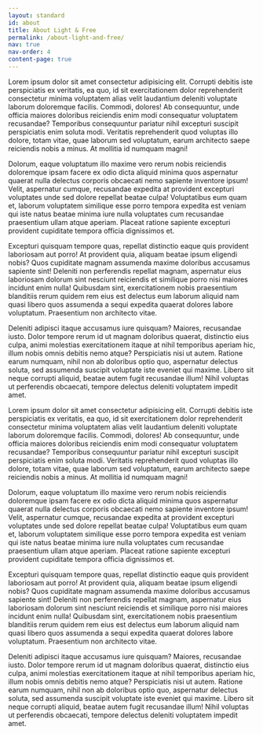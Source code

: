 ```yaml
---
layout: standard
id: about
title: About Light & Free
permalink: /about-light-and-free/
nav: true
nav-order: 4
content-page: true
---
```


<div class="container vpad--xxl">
  <p>Lorem ipsum dolor sit amet consectetur adipisicing elit. Corrupti debitis iste perspiciatis ex veritatis, ea quo, id sit exercitationem dolor reprehenderit consectetur minima voluptatem alias velit laudantium deleniti voluptate laborum doloremque facilis. Commodi, dolores! Ab consequuntur, unde officia maiores doloribus reiciendis enim modi consequatur voluptatem recusandae? Temporibus consequuntur pariatur nihil excepturi suscipit perspiciatis enim soluta modi. Veritatis reprehenderit quod voluptas illo dolore, totam vitae, quae laborum sed voluptatum, earum architecto saepe reiciendis nobis a minus. At mollitia id numquam magni!</p>
  <p>Dolorum, eaque voluptatum illo maxime vero rerum nobis reiciendis doloremque ipsam facere ex odio dicta aliquid minima quos aspernatur quaerat nulla delectus corporis obcaecati nemo sapiente inventore ipsum! Velit, aspernatur cumque, recusandae expedita at provident excepturi voluptates unde sed dolore repellat beatae culpa! Voluptatibus eum quam et, laborum voluptatem similique esse porro tempora expedita est veniam qui iste natus beatae minima iure nulla voluptates cum recusandae praesentium ullam atque aperiam. Placeat ratione sapiente excepturi provident cupiditate tempora officia dignissimos et.</p>
  <p>Excepturi quisquam tempore quas, repellat distinctio eaque quis provident laboriosam aut porro! At provident quia, aliquam beatae ipsum eligendi nobis? Quos cupiditate magnam assumenda maxime doloribus accusamus sapiente sint! Deleniti non perferendis repellat magnam, aspernatur eius laboriosam dolorum sint nesciunt reiciendis et similique porro nisi maiores incidunt enim nulla! Quibusdam sint, exercitationem nobis praesentium blanditiis rerum quidem rem eius est delectus eum laborum aliquid nam quasi libero quos assumenda a sequi expedita quaerat dolores labore voluptatum. Praesentium non architecto vitae.</p>
  <p>Deleniti adipisci itaque accusamus iure quisquam? Maiores, recusandae iusto. Dolor tempore rerum id ut magnam doloribus quaerat, distinctio eius culpa, animi molestias exercitationem itaque at nihil temporibus aperiam hic, illum nobis omnis debitis nemo atque? Perspiciatis nisi ut autem. Ratione earum numquam, nihil non ab doloribus optio quo, aspernatur delectus soluta, sed assumenda suscipit voluptate iste eveniet qui maxime. Libero sit neque corrupti aliquid, beatae autem fugit recusandae illum! Nihil voluptas ut perferendis obcaecati, tempore delectus deleniti voluptatem impedit amet.</p>
  <p>Lorem ipsum dolor sit amet consectetur adipisicing elit. Corrupti debitis iste perspiciatis ex veritatis, ea quo, id sit exercitationem dolor reprehenderit consectetur minima voluptatem alias velit laudantium deleniti voluptate laborum doloremque facilis. Commodi, dolores! Ab consequuntur, unde officia maiores doloribus reiciendis enim modi consequatur voluptatem recusandae? Temporibus consequuntur pariatur nihil excepturi suscipit perspiciatis enim soluta modi. Veritatis reprehenderit quod voluptas illo dolore, totam vitae, quae laborum sed voluptatum, earum architecto saepe reiciendis nobis a minus. At mollitia id numquam magni!</p>
  <p>Dolorum, eaque voluptatum illo maxime vero rerum nobis reiciendis doloremque ipsam facere ex odio dicta aliquid minima quos aspernatur quaerat nulla delectus corporis obcaecati nemo sapiente inventore ipsum! Velit, aspernatur cumque, recusandae expedita at provident excepturi voluptates unde sed dolore repellat beatae culpa! Voluptatibus eum quam et, laborum voluptatem similique esse porro tempora expedita est veniam qui iste natus beatae minima iure nulla voluptates cum recusandae praesentium ullam atque aperiam. Placeat ratione sapiente excepturi provident cupiditate tempora officia dignissimos et.</p>
  <p>Excepturi quisquam tempore quas, repellat distinctio eaque quis provident laboriosam aut porro! At provident quia, aliquam beatae ipsum eligendi nobis? Quos cupiditate magnam assumenda maxime doloribus accusamus sapiente sint! Deleniti non perferendis repellat magnam, aspernatur eius laboriosam dolorum sint nesciunt reiciendis et similique porro nisi maiores incidunt enim nulla! Quibusdam sint, exercitationem nobis praesentium blanditiis rerum quidem rem eius est delectus eum laborum aliquid nam quasi libero quos assumenda a sequi expedita quaerat dolores labore voluptatum. Praesentium non architecto vitae.</p>
  <p>Deleniti adipisci itaque accusamus iure quisquam? Maiores, recusandae iusto. Dolor tempore rerum id ut magnam doloribus quaerat, distinctio eius culpa, animi molestias exercitationem itaque at nihil temporibus aperiam hic, illum nobis omnis debitis nemo atque? Perspiciatis nisi ut autem. Ratione earum numquam, nihil non ab doloribus optio quo, aspernatur delectus soluta, sed assumenda suscipit voluptate iste eveniet qui maxime. Libero sit neque corrupti aliquid, beatae autem fugit recusandae illum! Nihil voluptas ut perferendis obcaecati, tempore delectus deleniti voluptatem impedit amet.</p>
</div>